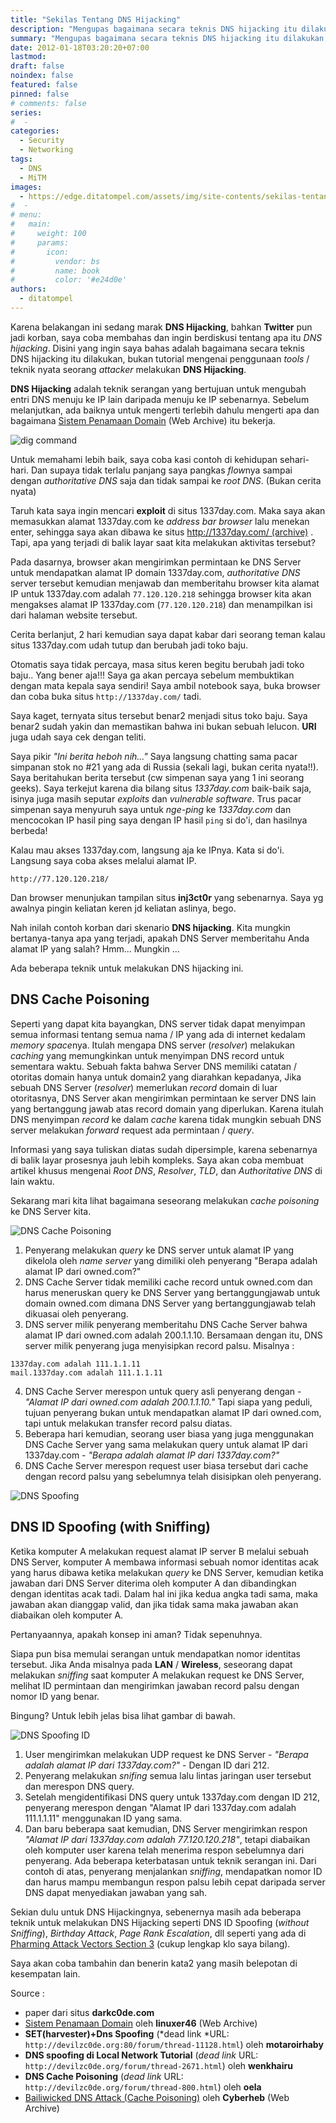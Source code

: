 ```yaml
---
title: "Sekilas Tentang DNS Hijacking"
description: "Mengupas bagaimana secara teknis DNS hijacking itu dilakukan, bukan tutorial mengenai penggunaan tools / teknik nyata seorang attacker melakukan DNS Hijacking"
summary: "Mengupas bagaimana secara teknis DNS hijacking itu dilakukan, bukan tutorial mengenai penggunaan tools / teknik nyata seorang attacker melakukan DNS Hijacking"
date: 2012-01-18T03:20:20+07:00
lastmod:
draft: false
noindex: false
featured: false
pinned: false
# comments: false
series:
#  -
categories:
  - Security
  - Networking
tags:
  - DNS
  - MiTM
images:
  - https://edge.ditatompel.com/assets/img/site-contents/sekilas-tentang-dns-hijacking/feature-dns_spoof-small-1.png
#  -
# menu:
#   main:
#     weight: 100
#     params:
#       icon:
#         vendor: bs
#         name: book
#         color: '#e24d0e'
authors:
  - ditatompel
---
```


Karena belakangan ini sedang marak **DNS Hijacking**, bahkan **Twitter** pun jadi korban, saya coba membahas dan ingin berdiskusi tentang apa itu _DNS hijacking_. Disini yang ingin saya bahas adalah bagaimana secara teknis DNS hijacking itu dilakukan, bukan tutorial mengenai penggunaan _tools_ / teknik nyata seorang _attacker_ melakukan **DNS Hijacking**.

**DNS Hijacking** adalah teknik serangan yang bertujuan untuk mengubah entri DNS menuju ke IP lain daripada menuju ke IP sebenarnya. Sebelum melanjutkan, ada baiknya untuk mengerti terlebih dahulu mengerti apa dan bagaimana [Sistem Penamaan Domain](https://web.archive.org/web/20110530065350/http://devilzc0de.org:80/forum/thread-7744.html) (Web Archive) itu bekerja.

![dig command](https://edge.ditatompel.com/assets/img/site-contents/sekilas-tentang-dns-hijacking/dig.png#center)

Untuk memahami lebih baik, saya coba kasi contoh di kehidupan sehari-hari. Dan supaya tidak terlalu panjang saya pangkas *flow*nya sampai dengan _authoritative DNS_ saja dan tidak sampai ke _root DNS_. (Bukan cerita nyata)

Taruh kata saya ingin mencari **exploit** di situs 1337day.com. Maka saya akan memasukkan alamat 1337day.com ke _address bar browser_ lalu menekan enter, sehingga saya akan dibawa ke situs [http://1337day.com/ (archive)](https://web.archive.org/web/20130329071147/http://1337day.com/) . Tapi, apa yang terjadi di balik layar saat kita melakukan aktivitas tersebut?

Pada dasarnya, browser akan mengirimkan permintaan ke DNS Server untuk mendapatkan alamat IP domain 1337day.com, _authoritative DNS_ server tersebut kemudian menjawab dan memberitahu browser kita alamat IP untuk 1337day.com adalah `77.120.120.218` sehingga browser kita akan mengakses alamat IP 1337day.com (`77.120.120.218`) dan menampilkan isi dari halaman website tersebut.

Cerita berlanjut, 2 hari kemudian saya dapat kabar dari seorang teman kalau situs 1337day.com udah tutup dan berubah jadi toko baju.

Otomatis saya tidak percaya, masa situs keren begitu berubah jadi toko baju.. Yang bener aja!!! Saya ga akan percaya sebelum membuktikan dengan mata kepala saya sendiri! Saya ambil notebook saya, buka browser dan coba buka situs `http://1337day.com/` tadi.

Saya kaget, ternyata situs tersebut benar2 menjadi situs toko baju. Saya benar2 sudah yakin dan memastikan bahwa ini bukan sebuah lelucon. **URI** juga udah saya cek dengan teliti.

Saya pikir _"Ini berita heboh nih..."_ Saya langsung chatting sama pacar simpanan stok no #21 yang ada di Russia (sekali lagi, bukan cerita nyata!!). Saya beritahukan berita tersebut (cw simpenan saya yang 1 ini seorang geeks). Saya terkejut karena dia bilang situs _1337day.com_ baik-baik saja, isinya juga masih seputar _exploits_ dan _vulnerable software_. Trus pacar simpenan saya menyuruh saya untuk _nge-ping_ ke _1337day.com_ dan mencocokan IP hasil ping saya dengan IP hasil `ping` si do'i, dan hasilnya berbeda!

Kalau mau akses 1337day.com, langsung aja ke IPnya. Kata si do'i. Langsung saya coba akses melalui alamat IP.

```
http://77.120.120.218/
```

Dan browser menunjukan tampilan situs **inj3ct0r** yang sebenarnya. Saya yg awalnya pingin keliatan keren jd keliatan aslinya, bego.

Nah inilah contoh korban dari skenario **DNS hijacking**. Kita mungkin bertanya-tanya apa yang terjadi, apakah DNS Server memberitahu Anda alamat IP yang salah? Hmm... Mungkin ...

Ada beberapa teknik untuk melakukan DNS hijacking ini.

## DNS Cache Poisoning

Seperti yang dapat kita bayangkan, DNS server tidak dapat menyimpan semua informasi tentang semua nama / IP yang ada di internet kedalam *memory space*nya. Itulah mengapa DNS server (_resolver_) melakukan _caching_ yang memungkinkan untuk menyimpan DNS record untuk sementara waktu. Sebuah fakta bahwa Server DNS memiliki catatan / otoritas domain hanya untuk domain2 yang diarahkan kepadanya, Jika sebuah DNS Server (_resolver_) memerlukan _record_ domain di luar otoritasnya, DNS Server akan mengirimkan permintaan ke server DNS lain yang bertanggung jawab atas record domain yang diperlukan. Karena itulah DNS menyimpan _record_ ke dalam _cache_ karena tidak mungkin sebuah DNS server melakukan _forward_ request ada permintaan / _query_.

Informasi yang saya tuliskan diatas sudah dipersimple, karena sebenarnya di balik layar prosesnya jauh lebih kompleks. Saya akan coba membuat artikel khusus mengenai _Root DNS_, _Resolver_, _TLD_, dan _Authoritative DNS_ di lain waktu.

Sekarang mari kita lihat bagaimana seseorang melakukan _cache poisoning_ ke DNS Server kita.

![DNS Cache Poisoning](https://edge.ditatompel.com/assets/img/site-contents/sekilas-tentang-dns-hijacking/dns-cache-poisoning.jpg#center)

1. Penyerang melakukan _query_ ke DNS server untuk alamat IP yang dikelola oleh _name server_ yang dimiliki oleh penyerang "Berapa adalah alamat IP dari owned.com?"
2. DNS Cache Server tidak memiliki cache record untuk owned.com dan harus meneruskan query ke DNS Server yang bertanggungjawab untuk domain owned.com dimana DNS Server yang bertanggungjawab telah dikuasai oleh penyerang.
3. DNS server milik penyerang memberitahu DNS Cache Server bahwa alamat IP dari owned.com adalah 200.1.1.10. Bersamaan dengan itu, DNS server milik penyerang juga menyisipkan record palsu. Misalnya :

```text
1337day.com adalah 111.1.1.11
mail.1337day.com adalah 111.1.1.11
```

4. DNS Cache Server merespon untuk query asli penyerang dengan - _"Alamat IP dari owned.com adalah 200.1.1.10."_ Tapi siapa yang peduli, tujuan penyerang bukan untuk mendapatkan alamat IP dari owned.com, tapi untuk melakukan transfer record palsu diatas.
5. Beberapa hari kemudian, seorang user biasa yang juga menggunakan DNS Cache Server yang sama melakukan query untuk alamat IP dari 1337day.com - _"Berapa adalah alamat IP dari 1337day.com?"_
6. DNS Cache Server merespon request user biasa tersebut dari cache dengan record palsu yang sebelumnya telah disisipkan oleh penyerang.

![DNS Spoofing](https://edge.ditatompel.com/assets/img/site-contents/sekilas-tentang-dns-hijacking/feature-dns_spoof-small-1.png#center)

## DNS ID Spoofing (with Sniffing)

Ketika komputer A melakukan request alamat IP server B melalui sebuah DNS Server, komputer A membawa informasi sebuah nomor identitas acak yang harus dibawa ketika melakukan _query_ ke DNS Server, kemudian ketika jawaban dari DNS Server diterima oleh komputer A dan dibandingkan dengan identitas acak tadi. Dalam hal ini jika kedua angka tadi sama, maka jawaban akan dianggap valid, dan jika tidak sama maka jawaban akan diabaikan oleh komputer A.

Pertanyaannya, apakah konsep ini aman? Tidak sepenuhnya.

Siapa pun bisa memulai serangan untuk mendapatkan nomor identitas tersebut. Jika Anda misalnya pada **LAN** / **Wireless**, seseorang dapat melakukan _sniffing_ saat komputer A melakukan request ke DNS Server, melihat ID permintaan dan mengirimkan jawaban record palsu dengan nomor ID yang benar.

Bingung? Untuk lebih jelas bisa lihat gambar di bawah.

![DNS Spoofing ID](https://edge.ditatompel.com/assets/img/site-contents/sekilas-tentang-dns-hijacking/dns-spoofing-id.jpg#center)

1. User mengirimkan melakukan UDP request ke DNS Server - _"Berapa adalah alamat IP dari 1337day.com?"_ - Dengan ID dari 212.
2. Penyerang melakukan _snifing_ semua lalu lintas jaringan user tersebut dan merespon DNS query.
3. Setelah mengidentifikasi DNS query untuk 1337day.com dengan ID 212, penyerang merespon dengan "Alamat IP dari 1337day.com adalah 111.1.1.11" menggunakan ID yang sama.
4. Dan baru beberapa saat kemudian, DNS Server mengirimkan respon _"Alamat IP dari 1337day.com adalah 77.120.120.218"_, tetapi diabaikan oleh komputer user karena telah menerima respon sebelumnya dari penyerang.
   Ada beberapa keterbatasan untuk teknik serangan ini. Dari contoh di atas, penyerang menjalankan _sniffing_, mendapatkan nomor ID dan harus mampu membangun respon palsu lebih cepat daripada server DNS dapat menyediakan jawaban yang sah.

Sekian dulu untuk DNS Hijackingnya, sebenernya masih ada beberapa teknik untuk melakukan DNS Hijacking seperti DNS ID Spoofing (_without Sniffing_), _Birthday Attack_, _Page Rank Escalation_, dll seperti yang ada di [Pharming Attack Vectors Section 3](http://www.technicalinfo.net/papers/Pharming2.html) (cukup lengkap klo saya bilang).

Saya akan coba tambahin dan benerin kata2 yang masih belepotan di kesempatan lain.

Source :

- paper dari situs **darkc0de.com**
- [Sistem Penamaan Domain](https://web.archive.org/web/20110530065350/http://devilzc0de.org:80/forum/thread-7744.html) oleh **linuxer46** (Web Archive)
- **SET(harvester)+Dns Spoofing** (*dead link *URL: `http://devilzc0de.org:80/forum/thread-11128.html`) oleh **motaroirhaby**
- **DNS spoofing di Local Network Tutorial** (_dead link_ URL: `http://devilzc0de.org/forum/thread-2671.html`) oleh **wenkhairu**
- **DNS Cache Poisoning** (_dead link_ URL: `http://devilzc0de.org/forum/thread-800.html`) oleh **oela**
- [Bailiwicked DNS Attack (Cache Poisoning)](https://web.archive.org/web/20210921234941/http://ezine.echo.or.id/ezine19/e19.008.txt) oleh **Cyberheb** (Web Archive)

